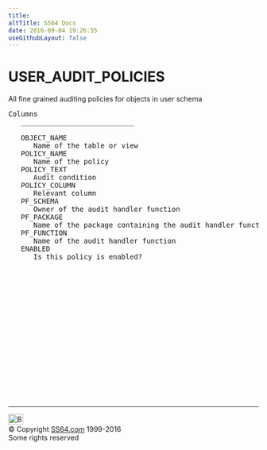 ```yaml
---
title:
altTitle: SS64 Docs
date: 2016-09-04 19:26:55
useGithubLayout: false
---
```

<!-- #BeginLibraryItem "/Library/head_orad.lbi" --><!-- #EndLibraryItem --><h1>USER_AUDIT_POLICIES </h1><p> All fine grained auditing policies for objects in user schema </p> 
 
<pre>Columns
   ___________________________
 
   OBJECT_NAME
      Name of the table or view
   POLICY_NAME
      Name of the policy
   POLICY_TEXT
      Audit condition
   POLICY_COLUMN
      Relevant column
   PF_SCHEMA
      Owner of the audit handler function
   PF_PACKAGE
      Name of the package containing the audit handler function
   PF_FUNCTION
      Name of the audit handler function
   ENABLED
      Is this policy is enabled?

</pre><!-- #BeginLibraryItem "/Library/foot_orad.lbi" --><p>
<!-- oracle-footer -->
<ins class="adsbygoogle" style="display:inline-block;width:300px;height:250px" data-ad-client="ca-pub-6140977852749469" data-ad-slot="4275490898"></ins>
<script>
(adsbygoogle = window.adsbygoogle || []).push({});
</script></p>
<hr>
<div id="bl" class="footer"><a href="USER_AUDIT_POLICIES.html#"><img src="../images/top.png" width="30" height="22" alt="Back to the Top"></a></div>
<div id="br" class="footer, tagline">© Copyright <a href="http://ss64.com/">SS64.com</a> 1999-2016<br>
Some rights reserved</div>
<!-- #EndLibraryItem -->

